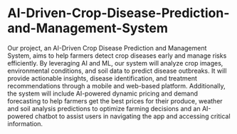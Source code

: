 # AI-Driven-Crop-Disease-Prediction-and-Management-System
Our project, an AI-Driven Crop Disease Prediction and Management System, aims to help farmers detect crop diseases early and manage risks efficiently. By leveraging AI and ML, our system will analyze crop images, environmental conditions, and soil data to predict disease outbreaks. It will provide actionable insights, disease identification, and treatment recommendations through a mobile and web-based platform.
Additionally, the system will include AI-powered dynamic pricing and demand forecasting to help farmers get the best prices for their produce, weather and soil analysis predictions to optimize farming decisions and an AI-powered chatbot to assist users in navigating the app and accessing critical information.
